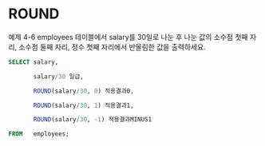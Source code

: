 # ROUND

예제 4-6 employees 테이블에서 salary를 30일로 나눈 후 나눈 값의 소수점 첫째 자리, 소수점 둘째 자리, 정수 첫째 자리에서 반올림한 값을 출력하세요.


```sql
SELECT salary,

       salary/30 일급,

       ROUND(salary/30, 0) 적용결과0,

       ROUND(salary/30, 1) 적용결과1,

       ROUND(salary/30, -1) 적용결과MINUS1

FROM   employees;
```